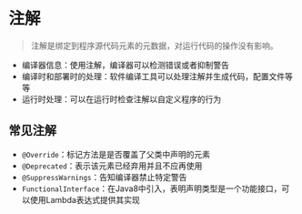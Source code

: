 # 注解

> 注解是绑定到程序源代码元素的元数据，对运行代码的操作没有影响。

* 编译器信息：使用注解，编译器可以检测错误或者抑制警告
* 编译时和部署时的处理：软件编译工具可以处理注解并生成代码，配置文件等等
* 运行时处理：可以在运行时检查注解以自定义程序的行为

## 常见注解

* `@Override`：标记方法是是否覆盖了父类中声明的元素
* `@Deprecated`：表示该元素已经弃用并且不应再使用
* `@SuppressWarnings`：告知编译器禁止特定警告
* `FunctionalInterface`：在Java8中引入，表明声明类型是一个功能接口，可以使用Lambda表达式提供其实现